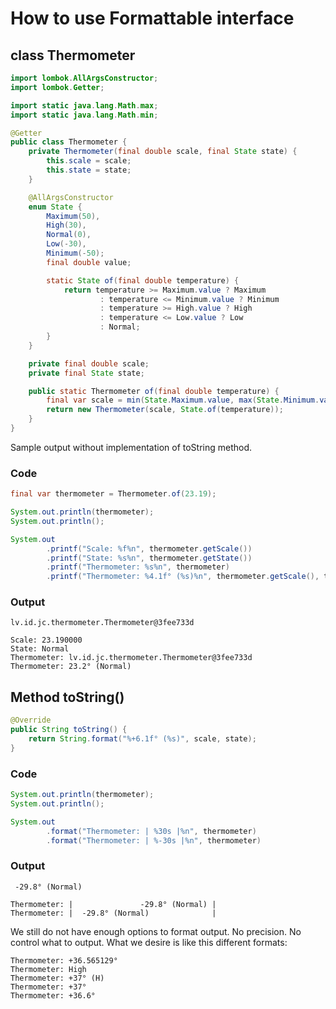 # How to use Formattable interface

## class Thermometer

```java
import lombok.AllArgsConstructor;
import lombok.Getter;

import static java.lang.Math.max;
import static java.lang.Math.min;

@Getter
public class Thermometer {
    private Thermometer(final double scale, final State state) {
        this.scale = scale;
        this.state = state;
    }

    @AllArgsConstructor
    enum State {
        Maximum(50),
        High(30),
        Normal(0),
        Low(-30),
        Minimum(-50);
        final double value;

        static State of(final double temperature) {
            return temperature >= Maximum.value ? Maximum
                    : temperature <= Minimum.value ? Minimum
                    : temperature >= High.value ? High
                    : temperature <= Low.value ? Low
                    : Normal;
        }
    }

    private final double scale;
    private final State state;

    public static Thermometer of(final double temperature) {
        final var scale = min(State.Maximum.value, max(State.Minimum.value, temperature));
        return new Thermometer(scale, State.of(temperature));
    }
}

```

Sample output without implementation of toString method.

### Code

```java
final var thermometer = Thermometer.of(23.19);

System.out.println(thermometer);
System.out.println();

System.out
        .printf("Scale: %f%n", thermometer.getScale())
        .printf("State: %s%n", thermometer.getState())
        .printf("Thermometer: %s%n", thermometer)
        .printf("Thermometer: %4.1f° (%s)%n", thermometer.getScale(), thermometer.getState());
```

### Output

```text
lv.id.jc.thermometer.Thermometer@3fee733d

Scale: 23.190000
State: Normal
Thermometer: lv.id.jc.thermometer.Thermometer@3fee733d
Thermometer: 23.2° (Normal)
```

## Method toString()

```java
@Override
public String toString() {
    return String.format("%+6.1f° (%s)", scale, state);
}
```

### Code
```java
System.out.println(thermometer);
System.out.println();

System.out
        .format("Thermometer: | %30s |%n", thermometer)
        .format("Thermometer: | %-30s |%n", thermometer)
```

### Output
```text
 -29.8° (Normal)

Thermometer: |               -29.8° (Normal) |
Thermometer: |  -29.8° (Normal)              |
```

We still do not have enough options to format output. No precision. No control what to output.
What we desire is like this different formats:
```text
Thermometer: +36.565129°
Thermometer: High
Thermometer: +37° (H)
Thermometer: +37°
Thermometer: +36.6°
```